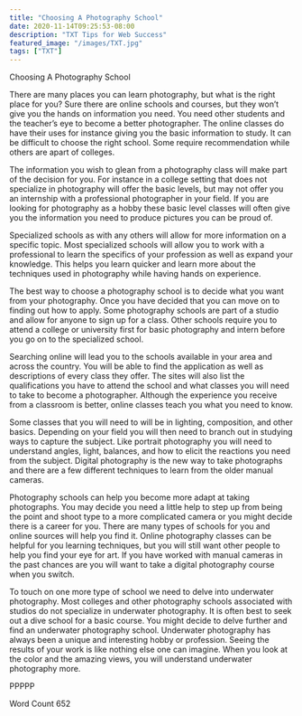 ```yaml
---
title: "Choosing A Photography School"
date: 2020-11-14T09:25:53-08:00
description: "TXT Tips for Web Success"
featured_image: "/images/TXT.jpg"
tags: ["TXT"]
---
```


Choosing A Photography School

There are many places you can learn photography, but what is the right place for you?  Sure there are online schools and courses, but they won’t give you the hands on information you need.  You need other students and the teacher’s eye to become a better photographer.  The online classes do have their uses for instance giving you the basic information to study.  It can be difficult to choose the right school.  Some require recommendation while others are apart of colleges.

The information you wish to glean from a photography class will make part of the decision for you.  For instance in a college setting that does not specialize in photography will offer the basic levels, but may not offer you an internship with a professional photographer in your field.  If you are looking for photography as a hobby these basic level classes will often give you the information you need to produce pictures you can be proud of.

Specialized schools as with any others will allow for more information on a specific topic.  Most specialized schools will allow you to work with a professional to learn the specifics of your profession as well as expand your knowledge. This helps you learn quicker and learn more about the techniques used in photography while having hands on experience. 

The best way to choose a photography school is to decide what you want from your photography.  Once you have decided that you can move on to finding out how to apply.  Some photography schools are part of a studio and allow for anyone to sign up for a class.  Other schools require you to attend a college or university first for basic photography and intern before you go on to the specialized school.

Searching online will lead you to the schools available in your area and across the country.  You will be able to find the application as well as descriptions of every class they offer.  The sites will also list the qualifications you have to attend the school and what classes you will need to take to become a photographer. Although the experience you receive from a classroom is better, online classes teach you what you need to know. 

Some classes that you will need to will be in lighting, composition, and other basics.  Depending on your field you will then need to branch out in studying ways to capture the subject.  Like portrait photography you will need to understand angles, light, balances, and how to elicit the reactions you need from the subject.  Digital photography is the new way to take photographs and there are a few different techniques to learn from the older manual cameras.  

Photography schools can help you become more adapt at taking photographs.  You may decide you need a little help to step up from being the point and shoot type to a more complicated camera or you might decide there is a career for you.  There are many types of schools for you and online sources will help you find it.  Online photography classes can be helpful for you learning techniques, but you will still want other people to help you find your eye for art.  If you have worked with manual cameras in the past chances are you will want to take a digital photography course when you switch. 

To touch on one more type of school we need to delve into underwater photography.  Most colleges and other photography schools associated with studios do not specialize in underwater photography.  It is often best to seek out a dive school for a basic course.  You might decide to delve further and find an underwater photography school. Underwater photography has always been a unique and interesting hobby or profession. Seeing the results of your work is like nothing else one can imagine. When you look at the color and the amazing views, you will understand underwater photography more. 

PPPPP

Word Count 652


